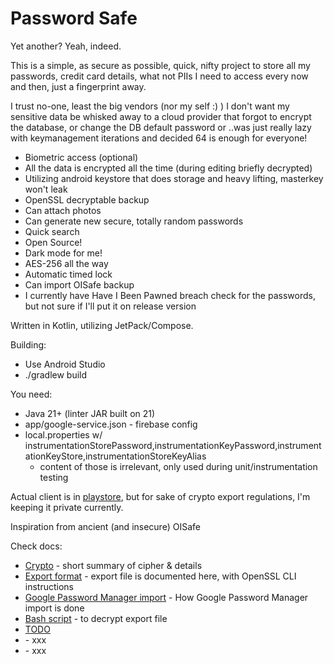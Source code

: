 # Password Safe

Yet another? Yeah, indeed.

This is a simple, as secure as possible, quick, nifty project to store all my passwords, credit card details, what not PIIs I need to access every now and then, just a fingerprint away.

I trust no-one, least the big vendors (nor my self :) )
I don't want my sensitive data be whisked away to a cloud provider that forgot to encrypt the database, or change the DB default password or ..was just really lazy with keymanagement iterations and decided 64 is enough for everyone!

- Biometric access (optional)
- All the data is encrypted all the time (during editing briefly decrypted)
- Utilizing android keystore that does storage and heavy lifting, masterkey won't leak
- OpenSSL decryptable backup
- Can attach photos
- Can generate new secure, totally random passwords
- Quick search
- Open Source!
- Dark mode for me!
- AES-256 all the way
- Automatic timed lock
- Can import OISafe backup
- I currently have Have I Been Pawned breach check for the passwords, but not sure if I'll put it on release version

Written in Kotlin, utilizing JetPack/Compose.

Building:
- Use Android Studio
- ./gradlew build

You need:
- Java 21+ (linter JAR built on 21)
- app/google-service.json - firebase config
- local.properties w/ instrumentationStorePassword,instrumentationKeyPassword,instrumentationKeyStore,instrumentationStoreKeyAlias
  - content of those is irrelevant, only used during unit/instrumentation testing

Actual client is in [playstore](https://play.google.com/store/apps/details?id=fi.iki.ede.safe&hl=en_US), but for sake of crypto export regulations, I'm keeping it private currently.

Inspiration from ancient (and insecure) OISafe

Check docs:
- [Crypto](docs/Crypto.md) - short summary of cipher & details
- [Export format](docs/ExportFormat.md) - export file is documented here, with OpenSSL CLI instructions
- [Google Password Manager import](docs/GPM%20Import%20Usage.txt) - How Google Password Manager import is done
- [Bash script](docs/dec.sh) - to decrypt export file
- [TODO](docs/TODO.txt) 
- [](docs/) - xxx
- [](docs/) - xxx
